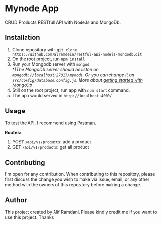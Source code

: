 # Mynode App

CRUD Products RESTfull API with NodeJs and MongoDb.

## Installation

1. Clone repository with `git clone https://github.com/alramdein/restful-api-nodejs-mongodb.git`
2. On the root project, run `npm install`
3. Run your Mongodb server with `mongod`.<br/> 
**)The MongoDb server should be listen on `mongodb://localhost:27017/mynode`. Or you can change it on `src/config/database.config.js`. More about [getting started with MongoDb](https://www.freecodecamp.org/news/learn-mongodb-a4ce205e7739/)*
4. Still on the root project, run app with `npm start` command.
5. The app would served in `http://localhost:4000/`

## Usage

To test the API, I recommend using [Postman](https://www.postman.com/downloads/). 

**Routes:**
1. POST `/api/v1/products`: add a product
2. GET `/api/v1/products`: get all product

## Contributing

I'm open for any contribution. When contributing to this repository, please first discuss the change you wish to make via issue, email, or any other method with the owners of this repository before making a change.

## Author

This project created by Alif Ramdani. Please kindly credit me if you want to use this project. Thanks